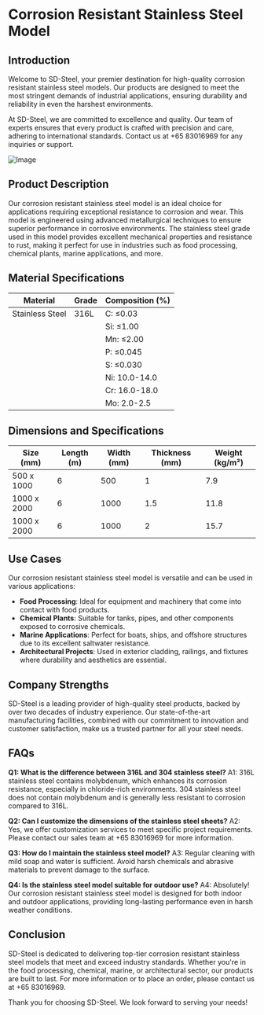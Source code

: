 # Corrosion Resistant Stainless Steel Model

## Introduction

Welcome to SD-Steel, your premier destination for high-quality corrosion resistant stainless steel models. Our products are designed to meet the most stringent demands of industrial applications, ensuring durability and reliability in even the harshest environments.

At SD-Steel, we are committed to excellence and quality. Our team of experts ensures that every product is crafted with precision and care, adhering to international standards. Contact us at +65 83016969 for any inquiries or support.

![Image](https://github.com/user-attachments/assets/2567258e-e124-4816-932d-1809bd27ef0b)

## Product Description

Our corrosion resistant stainless steel model is an ideal choice for applications requiring exceptional resistance to corrosion and wear. This model is engineered using advanced metallurgical techniques to ensure superior performance in corrosive environments. The stainless steel grade used in this model provides excellent mechanical properties and resistance to rust, making it perfect for use in industries such as food processing, chemical plants, marine applications, and more.

## Material Specifications

| **Material**       | **Grade**         | **Composition (%)** |
|--------------------|-------------------|---------------------|
| Stainless Steel    | 316L              | C: ≤0.03            |
|                    |                   | Si: ≤1.00           |
|                    |                   | Mn: ≤2.00           |
|                    |                   | P: ≤0.045           |
|                    |                   | S: ≤0.030           |
|                    |                   | Ni: 10.0-14.0       |
|                    |                   | Cr: 16.0-18.0       |
|                    |                   | Mo: 2.0-2.5         |

## Dimensions and Specifications

| **Size (mm)** | **Length (m)** | **Width (mm)** | **Thickness (mm)** | **Weight (kg/m²)** |
|---------------|----------------|----------------|--------------------|--------------------|
| 500 x 1000    | 6              | 500            | 1                  | 7.9                |
| 1000 x 2000   | 6              | 1000           | 1.5                | 11.8               |
| 1000 x 2000   | 6              | 1000           | 2                  | 15.7               |

## Use Cases

Our corrosion resistant stainless steel model is versatile and can be used in various applications:

- **Food Processing**: Ideal for equipment and machinery that come into contact with food products.
- **Chemical Plants**: Suitable for tanks, pipes, and other components exposed to corrosive chemicals.
- **Marine Applications**: Perfect for boats, ships, and offshore structures due to its excellent saltwater resistance.
- **Architectural Projects**: Used in exterior cladding, railings, and fixtures where durability and aesthetics are essential.

## Company Strengths

SD-Steel is a leading provider of high-quality steel products, backed by over two decades of industry experience. Our state-of-the-art manufacturing facilities, combined with our commitment to innovation and customer satisfaction, make us a trusted partner for all your steel needs.

## FAQs

**Q1: What is the difference between 316L and 304 stainless steel?**
A1: 316L stainless steel contains molybdenum, which enhances its corrosion resistance, especially in chloride-rich environments. 304 stainless steel does not contain molybdenum and is generally less resistant to corrosion compared to 316L.

**Q2: Can I customize the dimensions of the stainless steel sheets?**
A2: Yes, we offer customization services to meet specific project requirements. Please contact our sales team at +65 83016969 for more information.

**Q3: How do I maintain the stainless steel model?**
A3: Regular cleaning with mild soap and water is sufficient. Avoid harsh chemicals and abrasive materials to prevent damage to the surface.

**Q4: Is the stainless steel model suitable for outdoor use?**
A4: Absolutely! Our corrosion resistant stainless steel model is designed for both indoor and outdoor applications, providing long-lasting performance even in harsh weather conditions.

## Conclusion

SD-Steel is dedicated to delivering top-tier corrosion resistant stainless steel models that meet and exceed industry standards. Whether you're in the food processing, chemical, marine, or architectural sector, our products are built to last. For more information or to place an order, please contact us at +65 83016969.

Thank you for choosing SD-Steel. We look forward to serving your needs!